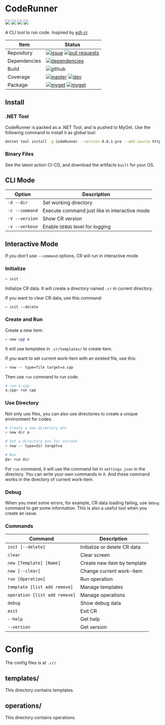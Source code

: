 # CodeRunner

[![](https://img.shields.io/github/stars/StardustDL/CodeRunner.svg?style=social&label=Stars)](https://github.com/StardustDL/CodeRunner) [![](https://img.shields.io/github/forks/StardustDL/CodeRunner.svg?style=social&label=Fork)](https://github.com/StardustDL/CodeRunner) ![](http://progressed.io/bar/40?title=developing) [![](https://img.shields.io/github/license/StardustDL/CodeRunner.svg)](https://github.com/StardustDL/CodeRunner/blob/master/LICENSE)

A CLI tool to run code. Inspired by [edl-cr](https://github.com/eXceediDeaL/edl-coderunner).

|Item|Status|
|-|-|
|Repository|[![issue](https://img.shields.io/github/issues/StardustDL/CodeRunner.svg)](https://github.com/StardustDL/CodeRunner/issues/) [![pull requests](https://img.shields.io/github/issues-pr/StardustDL/CodeRunner.svg)](https://github.com/StardustDL/CodeRunner/pulls/)|
|Dependencies|[![dependencies](https://img.shields.io/librariesio/github/StardustDL/CodeRunner.svg)](https://libraries.io/github/StardustDL/CodeRunner)|
|Build|![github](https://github.com/StardustDL/CodeRunner/workflows/CI-CD/badge.svg)|
|Coverage|[![master](https://img.shields.io/codecov/c/github/StardustDL/CodeRunner/master.svg?label=master)](https://codecov.io/gh/StardustDL/CodeRunner) [![dev](https://img.shields.io/codecov/c/github/StardustDL/CodeRunner/dev.svg?label=dev)](https://codecov.io/gh/StardustDL/CodeRunner)|
|Package|[![myget](https://img.shields.io/myget/stardustdl/v/CodeRunner?label=myget)](https://www.myget.org/feed/stardustdl/package/nuget/CodeRunner) [![myget](https://img.shields.io/myget/stardustdl/dt/CodeRunner)](https://www.myget.org/feed/stardustdl/package/nuget/CodeRunner)|

## Install

### .NET Tool

CodeRunner is packed as a .NET Tool, and is pushed to MyGet. Use the following command to install it as global tool:

```sh
dotnet tool install -g CodeRunner --version 0.0.1-pre --add-source https://www.myget.org/F/stardustdl/api/v3/index.json
```

### Binary Files

See the latest action CI-CD, and download the artifacts `built` for your OS.

## CLI Mode

|Option|Description|
|-|-|
|`-d --dir`|Set working directory|
|`-c --command`|Execute command just like in interactive mode|
|`-V --version`|Show CR version|
|`-v --verbose`|Enable `DEBUG` level for logging|

## Interactive Mode

If you don't use `--command` options, CR will run in interactive mode.

### Initialize

```sh
> init
```

Initialize CR data. It will create a directory named `.cr` in current directory.

If you want to clear CR data, use this command:

```sh
> init --delete
```

### Create and Run

Create a new item:

```sh
> new cpp a
```

It will use templates in `.cr/templates/` to create item.

If you want to set current work-item with an existed file, use this:

```sh
> now -- type=file target=a.cpp
```

Then use `run` command to run code.

```sh
# run a.cpp
a.cpp> run cpp
```

### Use Directory

Not only use files, you can also use directories to create a unique environment for codes.

```sh
# Create a new directory env
> new dir a

# Set a directory env for current
> now -- type=dir target=a

# Run
@a> run dir
```

For `run` command, it will use the command list in `settings.json` in the directory. You can write your own commands in it. And these command works in the directory of current work-item.

### Debug

When you meet some errors, for example, CR data loading failing, use `debug` command to get some information. This is also a useful tool when you create an issue.

### Commands

|Command|Description|
|-|-|
|`init [--delete]`|Initialize or delete CR data|
|`clear`|Clear screen|
|`new [Template] [Name]`|Create new item by template|
|`now [--clear]`|Change current work-item|
|`run [Operation]`|Run operation|
|`template [list add remove]`|Manage templates|
|`operation [list add remove]`|Manage operations|
|`debug`|Show debug data|
|`exit`|Exit CR|
|`--help`|Get help|
|`--version`|Get version|

# Config

The config files is at `.cr/`

## templates/

This directory contains templates.

## operations/

This directory contains operations.
